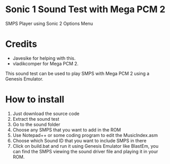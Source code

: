 # Sonic 1 Sound Test with Mega PCM 2
SMPS Player using Sonic 2 Options Menu

# Credits
- Javesike for helping with this.
- vladikcomper for Mega PCM 2.

This sound test can be used to play SMPS with Mega PCM 2 using a Genesis Emulator.

# How to install
1. Just download the source code
2. Extract the sound test
3. Go to the sound folder
4. Choose any SMPS that you want to add in the ROM
5. Use Notepad++ or some coding program to edit the MusicIndex.asm
6. Choose which Sound ID that you want to include SMPS in there
7. Click on build.bat and run it using Genesis Emulator like BlastEm, you can find the SMPS viewing the sound driver file and playing it in your ROM.
